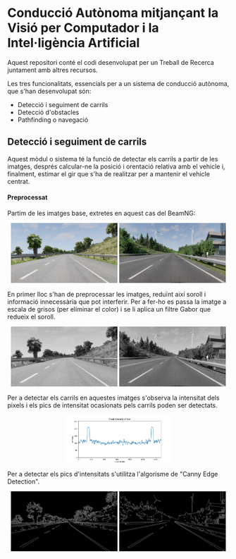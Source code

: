 ﻿
# Conducció Autònoma mitjançant la Visió per Computador i la Intel·ligència Artificial

Aquest repositori conté el codi desenvolupat per un Treball de Recerca juntament amb altres recursos.

Les tres funcionalitats, essencials per a un sistema de conducció autònoma, que s'han desenvolupat són:
 - Detecció i seguiment de carrils
 - Detecció d'obstacles
 - Pathfinding o navegació

## Detecció i seguiment de carrils
Aquest mòdul o sistema té la funció de detectar els carrils a partir de les imatges, després calcular-ne la posició i orentació relativa amb el vehicle i, finalment, estimar el gir que s'ha de realitzar per a mantenir el vehicle centrat.

#### Preprocessat
Partim de les imatges base, extretes en aquest cas del BeamNG:
<p align="center">
<img src="https://github.com/Algreen333/TR_ConduccioAutonoma/blob/main/Recursos/imgs/LaneDetection/BNG1.jpg" width="48%"/> 
<img src="https://github.com/Algreen333/TR_ConduccioAutonoma/blob/main/Recursos/imgs/LaneDetection/BNG2.jpg" width="48%"/> 
</p>


En primer lloc s'han de preprocessar les imatges, reduïnt així soroll i informació innecessària que pot interferir. Per a fer-ho es passa la imatge a escala de grisos (per eliminar el color) i se li aplica un filtre Gabor que redueix el soroll.

<p align="center">
<img src="https://github.com/Algreen333/TR_ConduccioAutonoma/blob/main/Recursos/imgs/LaneDetection/BNG1_GRAYSCALE.jpg" width="48%"/> 
<img src="https://github.com/Algreen333/TR_ConduccioAutonoma/blob/main/Recursos/imgs/LaneDetection/BNG2_GRAYSCALE.jpg" width="48%"/> 
</p>


Per a detectar els carrils en aquestes imatges s'observa la intensitat dels pixels i els pics de intensitat ocasionats pels carrils poden ser detectats.

<p align="center">
<img src="https://github.com/Algreen333/TR_ConduccioAutonoma/blob/main/Recursos/imgs/LaneDetection/Figure_3.png" width="48%"/> 
</p>


Per a detectar els pics d'intensitats s'utilitza l'algorisme de "Canny Edge Detection".

<p align="center">
<img src="https://github.com/Algreen333/TR_ConduccioAutonoma/blob/main/Recursos/imgs/LaneDetection/BNG1_CANNY.jpg" width="48%"/> 
<img src="https://github.com/Algreen333/TR_ConduccioAutonoma/blob/main/Recursos/imgs/LaneDetection/BNG2_CANNY.jpg" width="48%"/> 
</p>
